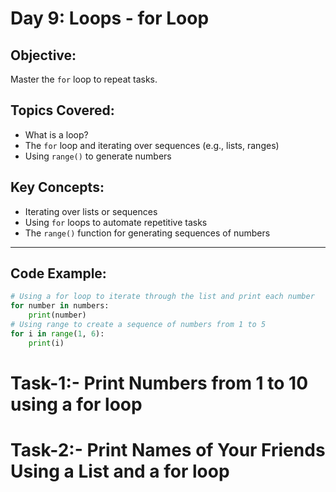 # Day 9: Loops - for Loop

## Objective:
Master the `for` loop to repeat tasks.

## Topics Covered:

- What is a loop?
- The `for` loop and iterating over sequences (e.g., lists, ranges)
- Using `range()` to generate numbers

## Key Concepts:

- Iterating over lists or sequences
- Using `for` loops to automate repetitive tasks
- The `range()` function for generating sequences of numbers

---
## Code Example:

```python
# Using a for loop to iterate through the list and print each number
for number in numbers:
    print(number)
# Using range to create a sequence of numbers from 1 to 5
for i in range(1, 6):
    print(i) 
```
# Task-1:- Print Numbers from 1 to 10 using a for loop
# Task-2:- Print Names of Your Friends Using a List and a for loop
